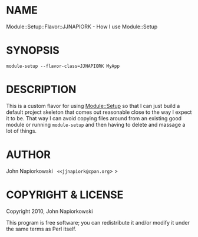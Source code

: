 # NAME

Module::Setup::Flavor::JJNAPIORK - How I use Module::Setup

# SYNOPSIS

    module-setup --flavor-class=JJNAPIORK MyApp

# DESCRIPTION

This is a custom flavor for using [Module::Setup](http://search.cpan.org/perldoc?Module::Setup) so that I can just build
a default project skeleton that comes out reasonable close to the way I expect
it to be.  That way I can avoid copying files around from an existing good
module or running `module-setup` and then having to delete and massage a lot
of things.

# AUTHOR

John Napiorkowski ` <<jjnapiork@cpan.org`> >

# COPYRIGHT & LICENSE

Copyright 2010, John Napiorkowski

This program is free software; you can redistribute it and/or modify it under
the same terms as Perl itself.
